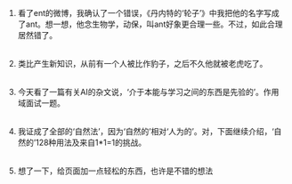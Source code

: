 1) 看了ent的微博，我确认了一个错误，《丹内特的‘轮子’》中我把他的名字写成了ant。想一想，他念生物学，动保，叫ant好象更合理一些。不过，如此合理居然错了。<br><br>

2) 类比产生新知识，从前有一个人被比作豹子，之后不久他就被老虎吃了。<br><br>

3) 今天看了一篇有关AI的杂文说，‘介于本能与学习之间的东西是先验的’。作用域面试一题。<br><br>

4) 我证成了全部的‘自然法’，因为‘自然的’相对‘人为的’。对，下面继续介绍，‘自然的’128种用法及来自1*1=1的挑战。<br><br>

5) 想了一下，给页面加一点轻松的东西，也许是不错的想法<br><br><br><br>